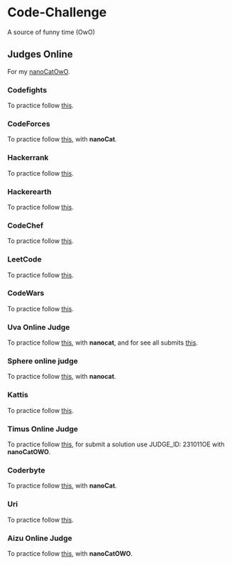 # Code-Challenge
A source of funny time (OwO)

## Judges Online
For my [nanoCatOwO](github.com/nanoCatOWO).

### Codefights
To practice follow [this](.../codefights.com).

### CodeForces
To practice follow [this](codeforces.com), with __nanoCat__.

### Hackerrank
To practice follow [this](www.hackerrank.com).

### Hackerearth
To practice follow [this](www.hackerearth.com).

### CodeChef
To practice follow [this](www.codechef.com).

### LeetCode
To practice follow [this](leetcode.com).

### CodeWars
To practice follow [this](codewars.com).

### Uva Online Judge
To practice follow [this](uva.onlinejudge.org), with __nanocat__, and for see all submits [this](http://uhunt.onlinejudge.org/id/899461).

### Sphere online judge
To practice follow [this](http://www.spoj.com/), with __nanocat__.

### Kattis
To practice follow [this](open.kattis.com/).

### Timus Online Judge
To practice follow [this](http://acm.timus.ru/), for submit a solution use JUDGE_ID: 231011OE with __nanoCatOWO__.

### Coderbyte
To practice follow [this](coderbyte.com), with __nanoCat__.

### Uri
To practice follow [this](www.urionlinejudge.com.br/).

### Aizu Online Judge
To practice follow [this](http://judge.u-aizu.ac.jp/onlinejudge/), with __nanoCatOWO__.

